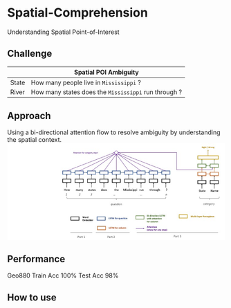 # Spatial-Comprehension
Understanding Spatial Point-of-Interest

## Challenge
  |       | Spatial POI Ambiguity                        |
  |-------|--------------------------------------|
  | State | How many people live in `Mississippi` ?| 
  | River | How many states does the `Mississippi` run through ?|
## Approach
  Using a bi-directional attention flow to resolve ambiguity by understanding the spatial context.
  ![Model](model.jpg)
  
## Performance
  Geo880 Train Acc 100%  Test Acc 98%
  
## How to use
  
